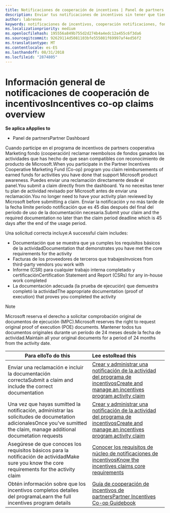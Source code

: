 ```yaml
---
title: Notificaciones de cooperación de incentivos | Panel de partners
description: Enviar tus notificaciones de incentivos sin tener que tiene tu actividad plan revisado en primer lugar.
author: labrenne
keywords: notificaciones de incentivos, cooperación notificaciones, fondos de cooperación
ms.localizationpriority: medium
ms.openlocfilehash: 195556a849b755d2d274b4a4edc12a455c6f3da6
ms.sourcegitcommit: 92629114d5081103bfe555081f69997af4ed56f2
ms.translationtype: MT
ms.contentlocale: es-ES
ms.lasthandoff: 08/31/2018
ms.locfileid: "2874805"
---
```

# <a name="incentives-co-op-claims-overview"></a><span data-ttu-id="b12ba-104">Información general de notificaciones de cooperación de incentivos</span><span class="sxs-lookup"><span data-stu-id="b12ba-104">Incentives co-op claims overview</span></span>

**<span data-ttu-id="b12ba-105">Se aplica a</span><span class="sxs-lookup"><span data-stu-id="b12ba-105">Applies to</span></span>**

- <span data-ttu-id="b12ba-106">Panel de partners</span><span class="sxs-lookup"><span data-stu-id="b12ba-106">Partner Dashboard</span></span>

<span data-ttu-id="b12ba-107">Cuando participe en el programa de incentivos de partners cooperativa Marketing fondo (cooperación) reclamar reembolsos de fondos ganados las actividades que has hecho de que sean compatibles con reconocimiento de producto de Microsoft.</span><span class="sxs-lookup"><span data-stu-id="b12ba-107">When you participate in the  Partner Incentives Cooperative Marketing Fund (Co-op) program you claim reimbursements of earned funds for activities you have done that support Microsoft product awareness.</span></span> <span data-ttu-id="b12ba-108">Puedes enviar una reclamación directamente desde el panel.</span><span class="sxs-lookup"><span data-stu-id="b12ba-108">You submit a claim directly from the dashboard.</span></span> <span data-ttu-id="b12ba-109">Ya no necesitas tener tu plan de actividad revisado por Microsoft antes de enviar una reclamación.</span><span class="sxs-lookup"><span data-stu-id="b12ba-109">You no longer need to have your activity plan reviewed by Microsoft before submitting a claim.</span></span> <span data-ttu-id="b12ba-110">Enviar la notificación y no más tarde de la fecha límite período notificación que es 45 días después del final del período de uso de la documentación necesaria.</span><span class="sxs-lookup"><span data-stu-id="b12ba-110">Submit your claim and the required documentation no later than the claim period deadline which is 45 days after the end of the usage period.</span></span> 

<span data-ttu-id="b12ba-111">Una solicitud correcta incluye:</span><span class="sxs-lookup"><span data-stu-id="b12ba-111">A successful claim includes:</span></span>

- <span data-ttu-id="b12ba-112">Documentación que se muestra que ya cumples los requisitos básicos de la actividad</span><span class="sxs-lookup"><span data-stu-id="b12ba-112">Documentation that demonstrates you have met the core requirements for the activity</span></span>
- <span data-ttu-id="b12ba-113">Facturas de los proveedores de terceros que trabajes</span><span class="sxs-lookup"><span data-stu-id="b12ba-113">Invoices from third-party vendors you work with</span></span>
- <span data-ttu-id="b12ba-114">Informe (CSR) para cualquier trabajo interna completado y certificación</span><span class="sxs-lookup"><span data-stu-id="b12ba-114">Certification Statement and Report (CSRs) for any in-house work completed</span></span>
- <span data-ttu-id="b12ba-115">La documentación adecuada (la prueba de ejecución) que demuestra completó la actividad</span><span class="sxs-lookup"><span data-stu-id="b12ba-115">The appropriate documentation (proof of execution) that proves you completed the activity</span></span> 

>[!NOTE]
><span data-ttu-id="b12ba-116">Microsoft reserva el derecho a solicitar comprobación original de documentos de ejecución (MPC).</span><span class="sxs-lookup"><span data-stu-id="b12ba-116">Microsoft reserves the right to request original proof of execution (POE) documents.</span></span> <span data-ttu-id="b12ba-117">Mantener todos tus documentos originales durante un período de 24 meses desde la fecha de actividad.</span><span class="sxs-lookup"><span data-stu-id="b12ba-117">Maintain all your original documents for a period of 24 months from the activity date.</span></span> 

|**<span data-ttu-id="b12ba-118">Para ello</span><span class="sxs-lookup"><span data-stu-id="b12ba-118">To do this</span></span>**   |**<span data-ttu-id="b12ba-119">Lee esto</span><span class="sxs-lookup"><span data-stu-id="b12ba-119">Read this</span></span>**   |
|-----------------|:--------------------------------------|
|<span data-ttu-id="b12ba-120">Enviar una reclamación e incluir la documentación correcta</span><span class="sxs-lookup"><span data-stu-id="b12ba-120">Submit a claim and include the correct documentation</span></span>|[<span data-ttu-id="b12ba-121">Crear y administrar una notificación de la actividad del programa de incentivos</span><span class="sxs-lookup"><span data-stu-id="b12ba-121">Create and manage an incentives program activity claim</span></span>](create-incentives-claims.md)|
|<span data-ttu-id="b12ba-122">Una vez que hayas sumitted la notificación, administrar las solicitudes de documetation adicionales</span><span class="sxs-lookup"><span data-stu-id="b12ba-122">Once you've sumitted the claim, manage additional documetation requests</span></span>|[<span data-ttu-id="b12ba-123">Crear y administrar una notificación de la actividad del programa de incentivos</span><span class="sxs-lookup"><span data-stu-id="b12ba-123">Create and manage an incentives program activity claim</span></span>](create-incentives-claims.md)  |
|<span data-ttu-id="b12ba-124">Asegúrese de que conoces los requisitos básicos para la notificación de actividad</span><span class="sxs-lookup"><span data-stu-id="b12ba-124">Make sure you know the core requirements for the activity claim</span></span>|[<span data-ttu-id="b12ba-125">Conocer los requisitos de núcleo de notificaciones de incentivos</span><span class="sxs-lookup"><span data-stu-id="b12ba-125">Know the incentives claims core requirements</span></span>](core-requirements.md)   |
|<span data-ttu-id="b12ba-126">Obtén información sobre que los incentivos completos detalles del programa</span><span class="sxs-lookup"><span data-stu-id="b12ba-126">Learn the full incentives program details</span></span>|[<span data-ttu-id="b12ba-127">Guía de cooperación de incentivos de partners</span><span class="sxs-lookup"><span data-stu-id="b12ba-127">Partner Incentives Co-op Guidebook</span></span>](https://assets.microsoft.com/coop-guidebook.pdf)
                                                                                 
                                   